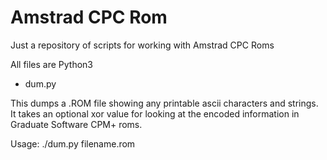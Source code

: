 # Amstrad CPC Rom
Just a repository of scripts for working with Amstrad CPC Roms

All files are Python3

- dum.py

This dumps a .ROM file showing any printable ascii characters and strings. It takes an optional xor value for looking
at the encoded information in Graduate Software CPM+ roms.

Usage: ./dum.py filename.rom <xor hex value>
